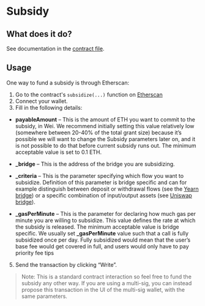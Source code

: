 # Subsidy

## What does it do?

See documentation in the [contract file](../../../aztec/Subsidy.sol).

## Usage

One way to fund a subsidy is through Etherscan:

1. Go to the contract's `subsidize(...)` function on [Etherscan](https://etherscan.io/address/0xabc30e831b5cc173a9ed5941714a7845c909e7fa#writeContract#F5)
2. Connect your wallet.
3. Fill in the following details:

- **payableAmount** – This is the amount of ETH you want to commit to the subsidy, in Wei.
  We recommend initially setting this value relatively low (somewhere between 20-40% of the total grant size) because it’s possible we will want to change the Subsidy parameters later on,
  and it is not possible to do that before current subsidy runs out. The minimum acceptable value is set to 0.1 ETH.

- **\_bridge** – This is the address of the bridge you are subsidizing.
- **\_criteria** – This is the parameter specifying which flow you want to subsidize.
  Definition of this parameter is bridge specific and can for example distinguish between deposit or withdrawal flows (see the [Yearn bridge](../../../bridges/yearn/YearnBridge.sol)) or a specific combination of input/output assets (see [Uniswap bridge](../../../bridges/uniswap/UniswapBridge.sol)).
- **\_gasPerMinute** – This is the parameter for declaring how much gas per minute you are willing to subsidize.
  This value defines the rate at which the subsidy is released.
  The minimum acceptable value is bridge specific.
  We usually set **\_gasPerMinute** value such that a call is fully subsidized once per day.
  Fully subsidized would mean that the user’s base fee would get covered in full, and users would only have to pay priority fee tips

5.  Send the transaction by clicking “Write”.

> Note: This is a standard contract interaction so feel free to fund the subsidy any other way.
> If you are using a multi-sig, you can instead propose this transaction in the UI of the multi-sig wallet, with the same parameters.
